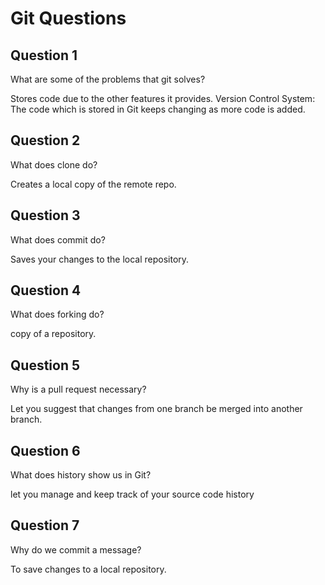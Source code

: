 # Git Questions

## Question 1

What are some of the problems that git solves?

<!-- Answer the question under this comment -->
 Stores code due to the other features it provides. 
 Version Control System: The code which is stored in Git keeps changing as more code is added.

## Question 2

What does clone do?

<!-- Answer the question under this comment -->
Creates a local copy of the remote repo.

## Question 3

What does commit do?

<!-- Answer the question under this comment -->
 Saves your changes to the local repository.

## Question 4

What does forking do?

<!-- Answer the question under this comment -->
 copy of a repository.
## Question 5

Why is a pull request necessary?

<!-- Answer the question under this comment -->
Let you suggest that changes from one branch be merged into another branch.


## Question 6

What does history show us in Git?

<!-- Answer the question under this comment -->
let you manage and keep track of your source code history


## Question 7

Why do we commit a message?

<!-- Answer the question under this comment -->
To save changes to a local repository.